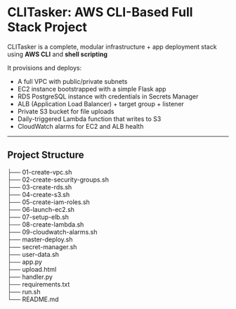 # CLITasker: AWS CLI-Based Full Stack Project

CLITasker is a complete, modular infrastructure + app deployment stack using **AWS CLI** and **shell scripting**

It provisions and deploys:
- A full VPC with public/private subnets
- EC2 instance bootstrapped with a simple Flask app
- RDS PostgreSQL instance with credentials in Secrets Manager
- ALB (Application Load Balancer) + target group + listener
- Private S3 bucket for file uploads
- Daily-triggered Lambda function that writes to S3
- CloudWatch alarms for EC2 and ALB health

---

## Project Structure

├── 01-create-vpc.sh              
├── 02-create-security-groups.sh  
├── 03-create-rds.sh              
├── 04-create-s3.sh               
├── 05-create-iam-roles.sh        
├── 06-launch-ec2.sh              
├── 07-setup-elb.sh               
├── 08-create-lambda.sh           
├── 09-cloudwatch-alarms.sh                      
├── master-deploy.sh                       
├── secret-manager.sh             
├── user-data.sh                  
├── app.py                        
├── upload.html                   
├── handler.py                    
├── requirements.txt              
├── run.sh                        
└── README.md
